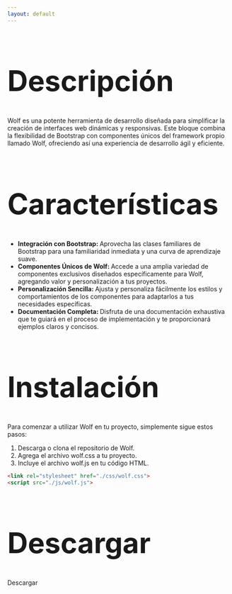 ```yaml
---
layout: default
---
```

<!--<section class="banner">
    <div class="capa"></div>
    <div class="info">
        <h1 class="display-1 mb-3">Hola Soy Alan Diaz</h1>
        <p>Desarrolador Font-End</p>
        <a href="#sobreMi" class="btn btn-primary">Leer M&#225;s</a>
    </div>
</section>-->


<h1 style="font-size: 64px;">Descripción</h1>
Wolf es una potente herramienta de desarrollo diseñada para simplificar la creación de interfaces web dinámicas y responsivas. Este bloque combina la flexibilidad de Bootstrap con componentes únicos del framework propio llamado Wolf, ofreciendo así una experiencia de desarrollo ágil y eficiente.

<h1 style="font-size: 64px;">Características</h1>

<ul class="ml-6">
    <li><b>Integración con Bootstrap: </b>Aprovecha las clases familiares de Bootstrap para una familiaridad inmediata y una curva de aprendizaje suave.</li>
    <li><b>Componentes Únicos de Wolf: </b>Accede a una amplia variedad de componentes exclusivos diseñados específicamente para Wolf, agregando valor y personalización a tus proyectos.</li>
    <li><b>Personalización Sencilla: </b>Ajusta y personaliza fácilmente los estilos y comportamientos de los componentes para adaptarlos a tus necesidades específicas.</li>
    <li><b>Documentación Completa: </b>Disfruta de una documentación exhaustiva que te guiará en el proceso de implementación y te proporcionará ejemplos claros y concisos.</li>
</ul>

<h1 style="font-size: 64px;">Instalación</h1>
Para comenzar a utilizar Wolf en tu proyecto, simplemente sigue estos pasos:

<ol class="ml-6">
    <li>Descarga o clona el repositorio de Wolf.</li>
    <li>Agrega el archivo wolf.css a tu proyecto.</li>
    <li>Incluye el archivo wolf.js en tu código HTML.</li>
</ol>

```html
<link rel="stylesheet" href="./css/wolf.css">
<script src="./js/wolf.js">
```

<h1 style="font-size: 64px;">Descargar</h1>
<a dowload hred="../assets/css/wolf.css">Descargar</a>